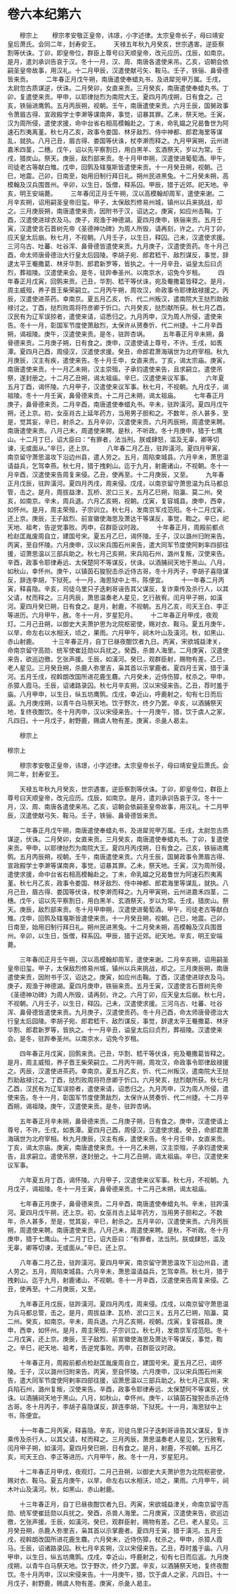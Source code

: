 # 卷六本纪第六

　　穆宗上 　　穆宗孝安敬正皇帝，讳璟，小字述律。太宗皇帝长子，母曰靖安皇后萧氏。会同二年，封寿安王。 　　天禄五年秋九月癸亥，世宗遇害。逆臣察割等伏诛。丁卯，即皇帝位，群臣上尊号曰天顺皇帝，改元应历。戊辰，如南京。是月，遣刘承训告哀于汉。冬十一月，汉、周、南唐各遣使来吊。乙亥，诏朝会依嗣圣皇帝故事，用汉礼。十二月甲辰，汉遣使献弓矢、鞍马。壬子，铁骊、鼻骨德皆来贡。 　　二年春正月戊午朔，南唐遣使奉蜡丸书，及进犀兕甲万属。壬戌，太尉忽古质谋逆，伏诛。二月癸卯，女直来贡。三月癸亥，南唐遣使奉蜡丸书。丁卯，复遣使来贡。甲申，以耶律挞烈为南院大王。夏四月丙戌朔，日有食之。己亥，铁骊进鹰鹘。五月丙辰朔，视朝。壬午，南唐遣使来贡。六月壬辰，国舅政事令萧眉古得、宣政殿学士李澣等谋南奔，事觉，诏暴其罪。乙未，祭天地。壬寅，汉为周所侵，遣使求援，命中台省右相高模翰赴之。丁未，命乳媪之兄曷鲁世为阿速石烈夷离堇。秋七月乙亥，政事令娄国、林牙敌烈、侍中神都、郎君海里等谋乱，就执。八月己丑，眉古得、娄国等伏诛，杖李澣而释之。九月甲寅朔，云州进嘉禾四茎，二穗。戊午，诏以先平察割日，用白黑羊、玄酒祭天，岁以为常。壬戌，猎炭山。祭天。庚辰，敌烈部来贡。冬十月甲申朔，汉遣使进葡萄酒。甲午，司徒老古等献白雉。戊申，回鹘及辖戛斯皆遣使来贡。十一月癸丑朔，视朝。己巳，地震。己卯，日南至，始用旧制行拜日礼。朔州民进黑兔。十二月癸未朔，高模翰及汉兵围晋州。辛卯，以生日，饭僧，释系囚。甲辰，猎于近郊。祀天地。辛亥，明王安端薨。 　　三年春闰正月壬午朔，汉以高模翰却周军，遣使来谢。二月辛亥朔，诏用嗣圣皇帝旧玺。甲子，太保敌烈修易州城，镇州以兵来挑战，却之。三月庚辰朔，南唐遣使来贡，因附书于汉，诏达之。庚寅，如应州击鞠。丁酉，汉遣使进球衣及马。庚子，观渔于神德湖。夏四月庚申，铁骊来贡。五月壬寅，汉遣使言石晋树先帝《圣德神功碑》为周人所毁，请再刻，许之。六月丁卯，应天皇太后崩。秋七月，不视朝。八月壬子，以生日，释囚。己未，汉遣使求援。三河乌古、吐蕃、吐谷浑、鼻骨德皆遣使来贡。九月庚子，汉遣使贡药。冬十月己酉，命太师唐骨德治大行皇太后园陵。李胡子宛、郎君嵇干、敌烈谋反，事觉，辞逮太平王罨撒葛、林牙华割、郎君新罗等，皆执之。十一月辛丑，谥皇太后曰贞烈，葬祖陵。汉遣使来会。是冬，驻跸奉圣州。以南京水，诏免今岁租。 　　四年春正月戊寅，回鹘来贡。己丑，华割、嵇干等伏诛，宛及罨撒葛皆释之。是月，周主威殂，养子晋王柴荣嗣立。二月丙午朔，周攻汉，命政事令耶律敌禄援之。丙辰，汉遣使进茶药。幸南京。夏五月乙亥，忻、代二州叛汉，遣南院大王挞烈助敌禄讨之。丁酉，挞烈败周将符彦卿于忻口。六月癸亥，挞烈献所获。秋七月乙酉，汉民有为辽军误掠者，遣使来请，诏悉归之。九月丙申，汉为周人所侵，遣使来告。冬十一月，彰国军节度使萧敌烈，太保许从赟奏忻、代二州捷。十二月辛酉朔，谒祖陵。庚午，汉遣使来贡。是冬，驻跸杏埚。 　　五年春正月辛未朔，鼻骨德来贡。二月庚子朔，日有食之。庚申，汉遣使请上尊号，不许。壬戌，如褭潭。夏四月己酉，周侵汉，汉遣使求援。癸丑，命郎君萧海璃世为北府宰相。秋九月庚辰，汉主有疾，遣使来告。冬十月壬申，女直来贡。丁亥，谒太宗庙。庚寅，南唐遣使来贡。十一月乙未朔，汉主崇殂，子承钧遣使来告，且求嗣立。遣使吊祭，遂封册之。十二月乙丑朔，谒太祖庙。辛巳，汉遣使来议军事。 　　六年夏五月丁酉，谒怀陵。六月甲子，汉遣使来议军事。秋七月，不视朝。九月戊子，谒祖陵。冬十一月壬寅，鼻骨德来贡。十二月己未朔，谒太祖庙。 　　七年春正月庚子，鼻骨德来贡。二月辛酉，南唐遣使奉蜡丸书。辛未，驻跸潢河。夏四月戊午朔，还上京。初，女巫肖古上延年药方，当用男子胆和之。不数年，杀人甚多，至是，觉其妄，辛巳，射杀之。五月辛卯，汉遣使来贡。六月丙辰朔，周遣使来聘。南唐遣使来贡。八月己未，周遣使来聘。是秋，不听政。冬十月庚申，猎于七鹰山。十二月丁巳，诏大臣曰：“有罪者，法当刑。朕或肆怒，滥及无辜，卿等切谏，无或面从。”辛巳，还上京。 　　八年春二月乙丑，驻跸潢河。夏四月甲寅，南京留守萧思温攻下沿边州县，遣人劳之。五月，周陷束城县。六月辛未，萧思温请益兵，乞驾幸燕。秋七月，猎于拽剌山。迄于九月，射鹿诸山，不视朝。冬十一月辛酉，汉遣使来告周复来侵。乙丑，使再至。十二月庚辰，又至。 　　九年春正月戊辰，驻跸潢河。夏四月丙戌，周来侵。戊戌，以南京留守萧思温为兵马都总管，击之。是月，周拔益津、瓦桥、淤口三关。五月乙巳朔，陷瀛、莫二州。癸亥，如南京。辛未，周兵退。六月乙亥朔，视朝。戊寅，复容城县。庚申，西幸，如怀州。是月，周主荣殂，子宗训立。秋七月，发南京军戍范阳。冬十二月戊寅，还上京。庚辰，王子敌烈、前宣徽使海思及萧达干等谋反，事觉，鞫之。辛巳，祀天地、祖考，告逆党事败。丙申，召群臣议时政。 　　十年春正月，周殿前都点检赵匡胤废周自立，建国号宋。夏五月乙巳，谒怀陵。壬子，汉以潞州归附来告。丙寅，至自怀陵。六月庚申，汉以宋兵围石州来告，遣大同军节度使阿剌率四部往援，诏萧思温以三部兵助之。秋七月己亥朔，宋兵陷石州，潞州复叛，汉使来告。辛酉，政事令耶律寿远、太保楚阿不等谋反，伏诛。以酒脯祠天地于黑山。八月，如秋山，幸怀州。庚午，以镇茵石狻猊击杀近侍古哥。冬十月丙子，李胡子喜隐谋反，辞连李胡，下狱死。十一月，海思狱中上书，陈便宜。 　　十一年春二月丙寅，释喜隐。辛亥，司徒乌里只子迭剌哥诬告其父谋反，复诈乘传及杀行人，以其父请，杖而释之。三月丙辰，萧思温奏老人星见，乞行赦宥。闰月甲子朔，如潢河。夏四月癸巳朔，日有食之。是月，射鹿，不视朝。五月乙亥，司天王白、李正等进历。六月甲午，赦。冬十一月，岁星犯月。 　　十二年春正月甲戌，夜观灯。二月己丑朔，以御史大夫萧护思为北院枢密使，赐对衣、鞍马。夏五月庚午，以旱，命左右以水相沃，顷之，果雨。六月甲午，祠木叶山及潢河。秋，如黑山、赤山射鹿。 　　十三年春正月，自丁巳昼夜酣饮者九日。丙寅，宋欲城益津关，命南京留守高勋、统军使崔廷勋以兵扰之。癸酉，杀兽人海里。二月庚寅，汉遣使来告，欲巡边徼，乞张声援。壬辰，如潢河。癸巳，观群臣射，赐物有差。乙巳，老人星见。三月癸丑朔，杀鹿人弥里吉，枭其首以示掌鹿者。夏四月壬寅，猎于潢河。五月壬戌，视斡朗改国所进花鹿生麛。六月癸未，近侍伤獐，杖杀之。甲申，杀獐人霞马。壬辰，诏诸路录囚。秋七月辛亥朔，汉以宋侵来告。乙丑，荐时羞于庙。八月甲申，以生日，纵五坊鹰鹘。戊戌，幸近山，呼鹿射之，旬有七日而后返。九月庚戌朔，以青牛白马祭天地。饮于野次，终夕乃罢。辛亥，以酒脯祭天地，复终夜酣饮。冬十月丙申，汉以宋侵来告。十一月庚午，猎，饮于虞人之家，凡四日。十一月戊子，射野鹿，赐虞人物有差。庚寅，杀彘人曷主。

　　穆宗上

穆宗上

　　穆宗孝安敬正皇帝，讳璟，小字述律。太宗皇帝长子，母曰靖安皇后萧氏。会同二年，封寿安王。

　　天禄五年秋九月癸亥，世宗遇害。逆臣察割等伏诛。丁卯，即皇帝位，群臣上尊号曰天顺皇帝，改元应历。戊辰，如南京。是月，遣刘承训告哀于汉。冬十一月，汉、周、南唐各遣使来吊。乙亥，诏朝会依嗣圣皇帝故事，用汉礼。十二月甲辰，汉遣使献弓矢、鞍马。壬子，铁骊、鼻骨德皆来贡。

　　二年春正月戊午朔，南唐遣使奉蜡丸书，及进犀兕甲万属。壬戌，太尉忽古质谋逆，伏诛。二月癸卯，女直来贡。三月癸亥，南唐遣使奉蜡丸书。丁卯，复遣使来贡。甲申，以耶律挞烈为南院大王。夏四月丙戌朔，日有食之。己亥，铁骊进鹰鹘。五月丙辰朔，视朝。壬午，南唐遣使来贡。六月壬辰，国舅政事令萧眉古得、宣政殿学士李澣等谋南奔，事觉，诏暴其罪。乙未，祭天地。壬寅，汉为周所侵，遣使求援，命中台省右相高模翰赴之。丁未，命乳媪之兄曷鲁世为阿速石烈夷离堇。秋七月乙亥，政事令娄国、林牙敌烈、侍中神都、郎君海里等谋乱，就执。八月己丑，眉古得、娄国等伏诛，杖李澣而释之。九月甲寅朔，云州进嘉禾四茎，二穗。戊午，诏以先平察割日，用白黑羊、玄酒祭天，岁以为常。壬戌，猎炭山。祭天。庚辰，敌烈部来贡。冬十月甲申朔，汉遣使进葡萄酒。甲午，司徒老古等献白雉。戊申，回鹘及辖戛斯皆遣使来贡。十一月癸丑朔，视朝。己巳，地震。己卯，日南至，始用旧制行拜日礼。朔州民进黑兔。十二月癸未朔，高模翰及汉兵围晋州。辛卯，以生日，饭僧，释系囚。甲辰，猎于近郊。祀天地。辛亥，明王安端薨。

　　三年春闰正月壬午朔，汉以高模翰却周军，遣使来谢。二月辛亥朔，诏用嗣圣皇帝旧玺。甲子，太保敌烈修易州城，镇州以兵来挑战，却之。三月庚辰朔，南唐遣使来贡，因附书于汉，诏达之。庚寅，如应州击鞠。丁酉，汉遣使进球衣及马。庚子，观渔于神德湖。夏四月庚申，铁骊来贡。五月壬寅，汉遣使言石晋树先帝《圣德神功碑》为周人所毁，请再刻，许之。六月丁卯，应天皇太后崩。秋七月，不视朝。八月壬子，以生日，释囚。己未，汉遣使求援。三河乌古、吐蕃、吐谷浑、鼻骨德皆遣使来贡。九月庚子，汉遣使贡药。冬十月己酉，命太师唐骨德治大行皇太后园陵。李胡子宛、郎君嵇干、敌烈谋反，事觉，辞逮太平王罨撒葛、林牙华割、郎君新罗等，皆执之。十一月辛丑，谥皇太后曰贞烈，葬祖陵。汉遣使来会。是冬，驻跸奉圣州。以南京水，诏免今岁租。

　　四年春正月戊寅，回鹘来贡。己丑，华割、嵇干等伏诛，宛及罨撒葛皆释之。是月，周主威殂，养子晋王柴荣嗣立。二月丙午朔，周攻汉，命政事令耶律敌禄援之。丙辰，汉遣使进茶药。幸南京。夏五月乙亥，忻、代二州叛汉，遣南院大王挞烈助敌禄讨之。丁酉，挞烈败周将符彦卿于忻口。六月癸亥，挞烈献所获。秋七月乙酉，汉民有为辽军误掠者，遣使来请，诏悉归之。九月丙申，汉为周人所侵，遣使来告。冬十一月，彰国军节度使萧敌烈，太保许从赟奏忻、代二州捷。十二月辛酉朔，谒祖陵。庚午，汉遣使来贡。是冬，驻跸杏埚。

　　五年春正月辛未朔，鼻骨德来贡。二月庚子朔，日有食之。庚申，汉遣使请上尊号，不许。壬戌，如褭潭。夏四月己酉，周侵汉，汉遣使求援。癸丑，命郎君萧海璃世为北府宰相。秋九月庚辰，汉主有疾，遣使来告。冬十月壬申，女直来贡。丁亥，谒太宗庙。庚寅，南唐遣使来贡。十一月乙未朔，汉主崇殂，子承钧遣使来告，且求嗣立。遣使吊祭，遂封册之。十二月乙丑朔，谒太祖庙。辛巳，汉遣使来议军事。

　　六年夏五月丁酉，谒怀陵。六月甲子，汉遣使来议军事。秋七月，不视朝。九月戊子，谒祖陵。冬十一月壬寅，鼻骨德来贡。十二月己未朔，谒太祖庙。

　　七年春正月庚子，鼻骨德来贡。二月辛酉，南唐遣使奉蜡丸书。辛未，驻跸潢河。夏四月戊午朔，还上京。初，女巫肖古上延年药方，当用男子胆和之。不数年，杀人甚多，至是，觉其妄，辛巳，射杀之。五月辛卯，汉遣使来贡。六月丙辰朔，周遣使来聘。南唐遣使来贡。八月己未，周遣使来聘。是秋，不听政。冬十月庚申，猎于七鹰山。十二月丁巳，诏大臣曰：“有罪者，法当刑。朕或肆怒，滥及无辜，卿等切谏，无或面从。”辛巳，还上京。

　　八年春二月乙丑，驻跸潢河。夏四月甲寅，南京留守萧思温攻下沿边州县，遣人劳之。五月，周陷束城县。六月辛未，萧思温请益兵，乞驾幸燕。秋七月，猎于拽剌山。迄于九月，射鹿诸山，不视朝。冬十一月辛酉，汉遣使来告周复来侵。乙丑，使再至。十二月庚辰，又至。

　　九年春正月戊辰，驻跸潢河。夏四月丙戌，周来侵。戊戌，以南京留守萧思温为兵马都总管，击之。是月，周拔益津、瓦桥、淤口三关。五月乙巳朔，陷瀛、莫二州。癸亥，如南京。辛未，周兵退。六月乙亥朔，视朝。戊寅，复容城县。庚申，西幸，如怀州。是月，周主荣殂，子宗训立。秋七月，发南京军戍范阳。冬十二月戊寅，还上京。庚辰，王子敌烈、前宣徽使海思及萧达干等谋反，事觉，鞫之。辛巳，祀天地、祖考，告逆党事败。丙申，召群臣议时政。

　　十年春正月，周殿前都点检赵匡胤废周自立，建国号宋。夏五月乙巳，谒怀陵。壬子，汉以潞州归附来告。丙寅，至自怀陵。六月庚申，汉以宋兵围石州来告，遣大同军节度使阿剌率四部往援，诏萧思温以三部兵助之。秋七月己亥朔，宋兵陷石州，潞州复叛，汉使来告。辛酉，政事令耶律寿远、太保楚阿不等谋反，伏诛。以酒脯祠天地于黑山。八月，如秋山，幸怀州。庚午，以镇茵石狻猊击杀近侍古哥。冬十月丙子，李胡子喜隐谋反，辞连李胡，下狱死。十一月，海思狱中上书，陈便宜。

　　十一年春二月丙寅，释喜隐。辛亥，司徒乌里只子迭剌哥诬告其父谋反，复诈乘传及杀行人，以其父请，杖而释之。三月丙辰，萧思温奏老人星见，乞行赦宥。闰月甲子朔，如潢河。夏四月癸巳朔，日有食之。是月，射鹿，不视朝。五月乙亥，司天王白、李正等进历。六月甲午，赦。冬十一月，岁星犯月。

　　十二年春正月甲戌，夜观灯。二月己丑朔，以御史大夫萧护思为北院枢密使，赐对衣、鞍马。夏五月庚午，以旱，命左右以水相沃，顷之，果雨。六月甲午，祠木叶山及潢河。秋，如黑山、赤山射鹿。

　　十三年春正月，自丁巳昼夜酣饮者九日。丙寅，宋欲城益津关，命南京留守高勋、统军使崔廷勋以兵扰之。癸酉，杀兽人海里。二月庚寅，汉遣使来告，欲巡边徼，乞张声援。壬辰，如潢河。癸巳，观群臣射，赐物有差。乙巳，老人星见。三月癸丑朔，杀鹿人弥里吉，枭其首以示掌鹿者。夏四月壬寅，猎于潢河。五月壬戌，视斡朗改国所进花鹿生麛。六月癸未，近侍伤獐，杖杀之。甲申，杀獐人霞马。壬辰，诏诸路录囚。秋七月辛亥朔，汉以宋侵来告。乙丑，荐时羞于庙。八月甲申，以生日，纵五坊鹰鹘。戊戌，幸近山，呼鹿射之，旬有七日而后返。九月庚戌朔，以青牛白马祭天地。饮于野次，终夕乃罢。辛亥，以酒脯祭天地，复终夜酣饮。冬十月丙申，汉以宋侵来告。十一月庚午，猎，饮于虞人之家，凡四日。十一月戊子，射野鹿，赐虞人物有差。庚寅，杀彘人曷主。